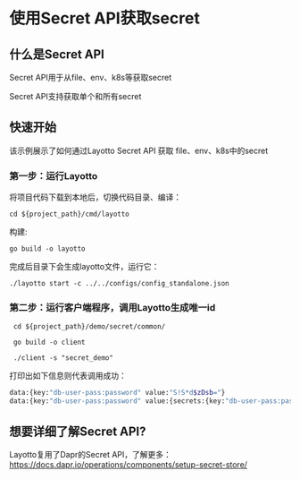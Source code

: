 # 使用Secret API获取secret
## 什么是Secret API
Secret API用于从file、env、k8s等获取secret

Secret API支持获取单个和所有secret
## 快速开始

该示例展示了如何通过Layotto Secret API 获取 file、env、k8s中的secret


### 第一步：运行Layotto

将项目代码下载到本地后，切换代码目录、编译：

```shell
cd ${project_path}/cmd/layotto
```
构建:
```shell @if.not.exist layotto
go build -o layotto
```
完成后目录下会生成layotto文件，运行它：

```shell @background
./layotto start -c ../../configs/config_standalone.json
```

### 第二步：运行客户端程序，调用Layotto生成唯一id

```shell
 cd ${project_path}/demo/secret/common/
```

```shell @if.not.exist client
 go build -o client
```
```shell
 ./client -s "secret_demo"
```

打印出如下信息则代表调用成功：

```bash
data:{key:"db-user-pass:password" value:"S!S*d$zDsb="}
data:{key:"db-user-pass:password" value:{secrets:{key:"db-user-pass:password" value:"S!S*d$zDsb="}}} data:{key:"db-user-pass:username" value:{secrets:{key:"db-user-pass:username" value:"devuser"}}}
```


## 想要详细了解Secret API?
Layotto复用了Dapr的Secret API，了解更多：https://docs.dapr.io/operations/components/setup-secret-store/
